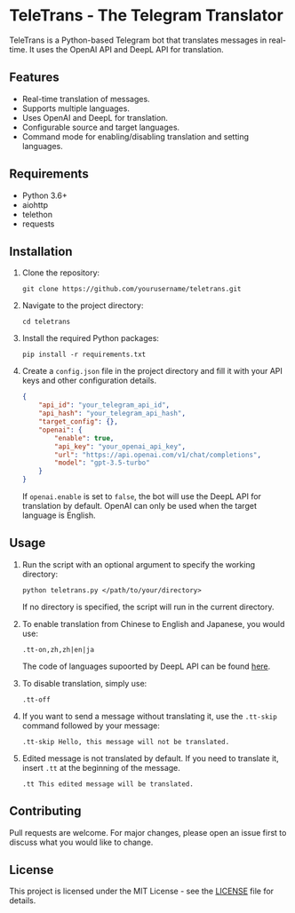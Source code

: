 # TeleTrans - The Telegram Translator

TeleTrans is a Python-based Telegram bot that translates messages in real-time. It uses the OpenAI API and DeepL API for translation.

## Features

- Real-time translation of messages.
- Supports multiple languages.
- Uses OpenAI and DeepL for translation.
- Configurable source and target languages.
- Command mode for enabling/disabling translation and setting languages.

## Requirements

- Python 3.6+
- aiohttp
- telethon
- requests

## Installation

1. Clone the repository:
   ```
   git clone https://github.com/yourusername/teletrans.git
   ```
2. Navigate to the project directory:
   ```
   cd teletrans
   ```
3. Install the required Python packages:
   ```
   pip install -r requirements.txt
   ```
4. Create a `config.json` file in the project directory and fill it with your API keys and other configuration details.
    ```json
    {
        "api_id": "your_telegram_api_id",
        "api_hash": "your_telegram_api_hash",
        "target_config": {},
        "openai": {
            "enable": true,
            "api_key": "your_openai_api_key",
            "url": "https://api.openai.com/v1/chat/completions",
            "model": "gpt-3.5-turbo"
        }
    }
    ```
    If `openai.enable` is set to `false`, the bot will use the DeepL API for translation by default. OpenAI can only be used when the target language is English.

## Usage

1. Run the script with an optional argument to specify the working directory:
   ```
   python teletrans.py </path/to/your/directory>
   ```
   If no directory is specified, the script will run in the current directory.

2. To enable translation from Chinese to English and Japanese, you would use:
   ```
   .tt-on,zh,zh|en|ja
   ```
   The code of languages supoorted by DeepL API can be found [here](https://developers.deepl.com/docs/resources/supported-languages).

3. To disable translation, simply use:
   ```
   .tt-off
   ```

4. If you want to send a message without translating it, use the `.tt-skip` command followed by your message:
   ```
   .tt-skip Hello, this message will not be translated.
   ```

5. Edited message is not translated by default. If you need to translate it, insert `.tt` at the beginning of the message.
   ```
   .tt This edited message will be translated.
   ```

## Contributing

Pull requests are welcome. For major changes, please open an issue first to discuss what you would like to change.

## License

This project is licensed under the MIT License - see the [LICENSE](LICENSE) file for details.

